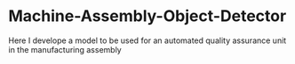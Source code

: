 # Machine-Assembly-Object-Detector
Here I develope a model to be used for an automated quality assurance unit in the manufacturing assembly 
